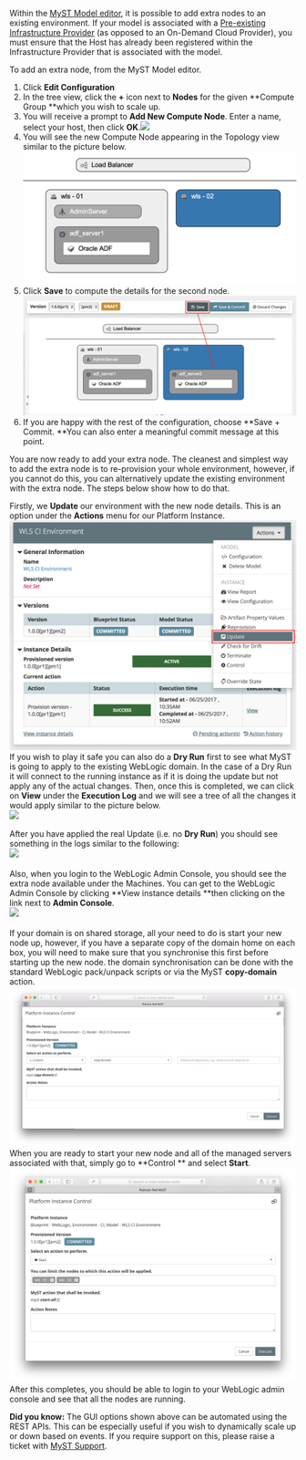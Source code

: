 Within the [MyST Model editor](https://userguide.mystsoftware.com/platform/definitions/editor/), it is possible to add extra nodes to an existing environment. If your model is associated with a [Pre-existing Infrastructure Provider](https://userguide.mystsoftware.com/infrastructure/providers/pre-existing/) \(as opposed to an On-Demand Cloud Provider\), you must ensure that the Host has already been registered within the Infrastructure Provider that is associated with the model.

To add an extra node, from the MyST Model editor.

1. Click **Edit Configuration**
2. In the tree view, click the **+** icon next to **Nodes** for the given **Compute Group **which you wish to scale up.
3. You will receive a prompt to **Add New Compute Node**. Enter a name, select your host, then click **OK**.![](/assets/compute-node.png)
4. You will see the new Compute Node appearing in the Topology view similar to the picture below.![](assets/compute-node-topology-view.png)
5. Click **Save** to compute the details for the second node.<br> ![](assets/compute-node-topology-product.png)
6. If you are happy with the rest of the configuration, choose **Save + Commit. **You can also enter a meaningful commit message at this point.

You are now ready to add your extra node. The cleanest and simplest way to add the extra node is to re-provision your whole environment, however, if you cannot do this, you can alternatively update the existing environment with the extra node. The steps below show how to do that.

Firstly, we **Update** our environment with the new node details. This is an option under the **Actions** menu for our Platform Instance.<br> ![](assets/perform-update.png)<br> If you wish to play it safe you can also do a **Dry Run** first to see what MyST is going to apply to the existing WebLogic domain. In the case of a Dry Run it will connect to the running instance as if it is doing the update but not apply any of the actual changes. Then, once this is completed, we can click on **View** under the **Execution Log** and we will see a tree of all the changes it would apply similar to the picture below.<br> ![](/assets/dryrun.png)

After you have applied the real Update \(i.e. no **Dry Run**\) you should see something in the logs similar to the following:<br> ![](/assets/log-add-node.png)  
<br> Also, when you login to the WebLogic Admin Console, you should see the extra node available under the Machines. You can get to the WebLogic Admin Console by clicking **View instance details **then clicking on the link next to **Admin Console**.<br> ![](/assets/instance_details.png)  
<br> If your domain is on shared storage, all your need to do is start your new node up, however, if you have a separate copy of the domain home on each box, you will need to make sure that you synchronise this first before starting up the new node. the domain synchronisation can be done with the standard WebLogic pack/unpack scripts or via the MyST **copy-domain** action.<br> ![](assets/copy-domain.png)<br> When you are ready to start your new node and all of the managed servers associated with that, simply go to **Control ** and select **Start**.<br> ![](assets/start.png)<br> After this completes, you should be able to login to your WebLogic admin console and see that all the nodes are running.

**Did you know:** The GUI options shown above can be automated using the REST APIs. This can be especially useful if you wish to dynamically scale up or down based on events. If you require support on this, please raise a ticket with [MyST Support](http://support.mystsoftware.com).

